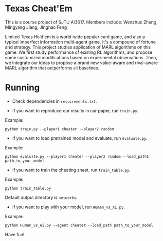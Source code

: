 # Texas Cheat'Em
This is a course project of SJTU AI3617. 
Members include: Wenzhuo Zheng, Mingyang Jiang, Jinghao Feng

Limited Texas Hold'em is a world-wide popular card game, and also a typical imperfect information multi-agent game. It's a compound of fortune and strategy. This project studies application of MARL algorithms on this game. We first study performance of existing RL algorithms, and propose some customized modifications based on experimental observations. Then, we integrate our ideas to propose a brand new value-aware and rival-aware MARL algorithm that outperforms all baselines.

# Running
- Check dependencies in `requirements.txt`.


- If you want to reproduce our results in our paper, run `train.py`.

Example:
```shell
python train.py --player1 cheater --player2 random
```  



- If you want to load pretrained model and evaluate, run `evaluate.py`.

Example:
```shell
python evaluate.py --player1 cheater --player2 random --load_path1 path_to_your_model
```

- If you want to train the cheating sheet, run `train_table.py`.

Example:
```shell
python train_table.py
```

Default output directory is `networks`.

- If you want to play with your model, run `Human_vs_AI.py`.

Example:
```shell
python Human_vs_AI.py --agent cheater --load_path path_to_your_model
```

Have fun!
